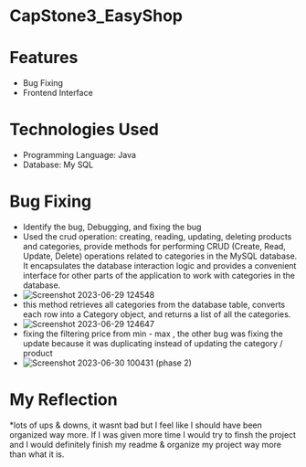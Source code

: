 # CapStone3_EasyShop
# Features 
* Bug Fixing
* Frontend Interface
# Technologies Used 
* Programming Language: Java
* Database: My SQL
# Bug Fixing
* Identify the bug, Debugging, and fixing the bug
* Used the crud operation: creating, reading, updating, deleting products and categories, provide methods for performing CRUD (Create, Read, Update, Delete) operations related to categories in the MySQL database. It encapsulates the database interaction logic and provides a convenient interface for other parts of the application to work with categories in the database.
* ![Screenshot 2023-06-29 124548](https://github.com/Jada-T/CapStone3_EasyShop/assets/130481616/b584e698-312b-4c09-a53a-14ee17a4c8b5) 
* this method retrieves all categories from the database table, converts each row into a Category object, and returns a list of all the categories.
* ![Screenshot 2023-06-29 124647](https://github.com/Jada-T/CapStone3_EasyShop/assets/130481616/156fc224-8829-4ea6-bf8f-2675b8af1c7e)
* fixing the filtering price from min - max , the other bug was fixing the update because it was duplicating instead of updating the category / product
* ![Screenshot 2023-06-30 100431 (phase 2)](https://github.com/Jada-T/CapStone3_EasyShop/assets/130481616/b2ae8a74-10b5-40f6-866a-9c1298302204)
# My Reflection
*lots of ups & downs, it wasnt bad but I feel like I should have been organized way more. If I was given more time I would try to finsh the project and I would definitely finish my readme & organize my project way more than what it is.
